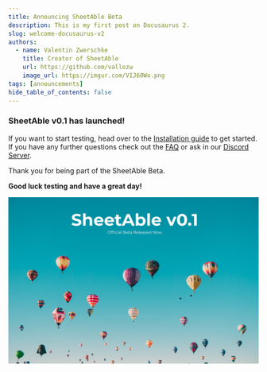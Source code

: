 ```yaml
---
title: Announcing SheetAble Beta
description: This is my first post on Docusaurus 2.
slug: welcome-docusaurus-v2
authors:
  - name: Valentin Zwerschke
    title: Creator of SheetAble
    url: https://github.com/vallezw
    image_url: https://imgur.com/VIJ60Wo.png
tags: [announcements]
hide_table_of_contents: false
---
```

### SheetAble v0.1 has launched! 
If you want to start testing, head over to the [Installation guide](/docs) to get started. If you have any further questions check out the [FAQ](/docs/faq) or ask in our [Discord Server](http://localhost:3000/docs/faq).
 
Thank you for being part of the SheetAble Beta.

**Good luck testing and have a great day!**


<img src="../static/img/blog/SheetAbleRelease.jpg" alt="Release" class="blog-img"/>
